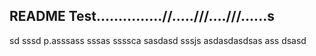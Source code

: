 ## README Test...............//.....///....///......s
sd
sssd
p.asssass
sssas
ssssca
sasdasd
sssjs
asdasdasdsas
ass
dsasd
